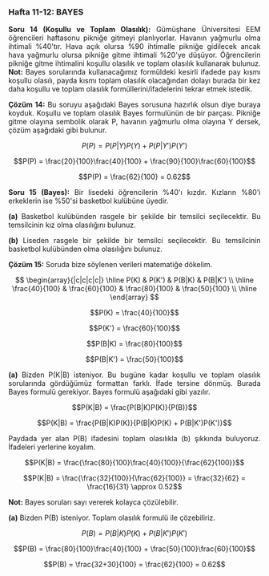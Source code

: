 <h3>Hafta 11-12: BAYES</h3>

<p align="justify"><b>Soru 14 (Koşullu ve Toplam Olasılık):</b> Gümüşhane Üniversitesi EEM öğrencileri haftasonu pikniğe gitmeyi planlıyorlar. Havanın yağmurlu olma ihtimali %40'tır. Hava açık olursa %90 ihtimalle pikniğe gidilecek ancak hava yağmurlu olursa pikniğe gitme ihtimali %20'ye düşüyor. Öğrencilerin pikniğe gitme ihtimalini koşullu olasılık ve toplam olasılık kullanarak bulunuz. <b>Not: </b>Bayes sorularında kullanacağımız formüldeki kesirli ifadede pay kısmı koşullu olasılı, payda kısmı toplam olasılık olacağından dolayı burada bir kez daha koşullu ve toplam olasılık formüllerini/ifadelerini tekrar etmek istedik.</p>

<p align="justify"><b>Çözüm 14:</b> Bu soruyu aşağıdaki Bayes sorusuna hazırlık olsun diye buraya koyduk. Koşullu ve toplam olasılık Bayes formulünün de bir parçası. Pikniğe gitme olayına sembolik olarak P, havanın yağmurlu olma olayına Y dersek, çözüm aşağıdaki gibi bulunur.</p>

$$P(P) = P(P|Y)P(Y) + P(P|Y')P(Y')$$

$$P(P) = \frac{20}{100}\frac{40}{100} + \frac{90}{100}\frac{60}{100}$$

$$P(P) = \frac{62}{100} = 0.62$$

<p align="justify"><b>Soru 15 (Bayes):</b> Bir lisedeki öğrencilerin %40'ı kızdır. Kızların %80'i erkeklerin ise %50'si basketbol kulübüne üyedir.</p>

<p align="justify"><b>(a)</b> Basketbol kulübünden rasgele bir şekilde bir temsilci seçilecektir. Bu temsilcinin kız olma olasılığını bulunuz.</p>

<p align="justify"><b>(b)</b> Liseden rasgele bir şekilde bir temsilci seçilecektir. Bu temsilcinin basketbol kulübünden olma olasılığını bulunuz.</p>

<p align="justify"><b>Çözüm 15:</b> Soruda bize söylenen verileri matematiğe dökelim.</p>

<!--
| P(K) | P(K') | P(B|K) | P(B|K') |
| :---: | :---: | :---: | :---: |
| 40/100 | 60/100 | 80/100 | 50/100 |
-->

$$
\begin{array}{|c|c|c|c|}
\hline
P(K) & P(K') & P(B|K) & P(B|K') \\
\hline
\frac{40}{100} & \frac{60}{100} & \frac{80}{100} & \frac{50}{100} \\
\hline
\end{array}
$$

$$P(K) = \frac{40}{100}$$

$$P(K') = \frac{60}{100}$$

$$P(B|K) = \frac{80}{100}$$

$$P(B|K') = \frac{50}{100}$$

<p align="justify"><b>(a)</b> Bizden P(K|B) isteniyor. Bu bugüne kadar koşullu ve toplam olasılık sorularında gördüğümüz formattan farklı. İfade tersine dönmüş. Burada Bayes formulü gerekiyor. Bayes formulü aşağıdaki gibi yazılır.</p>

$$P(K|B) = \frac{P(B|K)P(K)}{P(B)}$$

$$P(K|B) = \frac{P(B|K)P(K)}{P(B|K)P(K) + P(B|K')P(K')}$$

<p align="justify">Paydada yer alan P(B) ifadesini toplam olasılıkla (b) şıkkında buluyoruz. İfadeleri yerlerine koyalım.</p>

$$P(K|B) = \frac{\frac{80}{100}\frac{40}{100}}{\frac{62}{100}}$$

$$P(K|B) = \frac{\frac{32}{100}}{\frac{62}{100}} = \frac{32}{62} = \frac{16}{31} \approx 0.52$$

<p align="adjust"><b>Not:</b> Bayes soruları sayı vererek kolayca çözülebilir.</p>

<p align="justify"><b>(a)</b> Bizden P(B) isteniyor. Toplam olasılık formulü ile çözebiliriz.</p>

$$P(B) = P(B|K)P(K) + P(B|K')P(K')$$

$$P(B) = \frac{80}{100}\frac{40}{100} + \frac{50}{100}\frac{60}{100}$$

$$P(B) = \frac{32+30}{100} = \frac{62}{100} = 0.62$$
